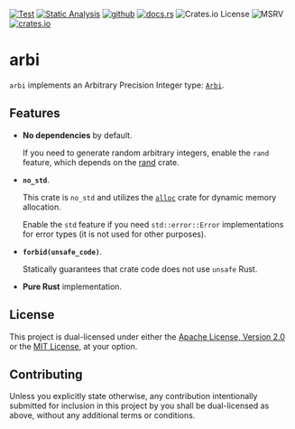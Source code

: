 [![Test](https://github.com/OTheDev/arbi/actions/workflows/test.yml/badge.svg)](https://github.com/OTheDev/arbi/actions/workflows/test.yml)
[![Static Analysis](https://github.com/OTheDev/arbi/actions/workflows/static.yml/badge.svg)](https://github.com/OTheDev/arbi/actions/workflows/static.yml)
[![github](https://img.shields.io/badge/GitHub-OTheDev/arbi-4467C4?logo=github&labelColor=24292e)](https://github.com/OTheDev/arbi)
[![docs.rs](https://img.shields.io/docsrs/arbi?color=4467C4&labelColor=24292e&label=Docs)](https://docs.rs/arbi/latest/arbi/)
![Crates.io License](https://img.shields.io/crates/l/arbi?color=4467C4&labelColor=24292e&label=License)
![MSRV](https://img.shields.io/badge/MSRV-1.65-4467C4?logo=rust&labelColor=24292e)
[![crates.io](https://img.shields.io/crates/d/arbi?color=4467C4&labelColor=24292e&label=Downloads)](https://crates.io/crates/arbi)

# arbi

`arbi` implements an Arbitrary Precision Integer type: [`Arbi`](https://docs.rs/arbi/latest/arbi/struct.Arbi.html).

## Features

- **No dependencies** by default.

  If you need to generate random arbitrary integers, enable the `rand` feature,
  which depends on the [rand](https://docs.rs/rand/latest/rand/) crate.

- **`no_std`**.

  This crate is `no_std` and utilizes the [`alloc`](https://doc.rust-lang.org/1.82.0/alloc/index.html) crate for dynamic memory allocation.

  Enable the `std` feature if you need `std::error::Error` implementations for error types (it is not used for other purposes).

- **`forbid(unsafe_code)`**.

  Statically guarantees that crate code does not use `unsafe` Rust.

- **Pure Rust** implementation.

## License

This project is dual-licensed under either the [Apache License, Version 2.0](https://github.com/OTheDev/arbi/blob/main/LICENSE-APACHE)
or the [MIT License](https://github.com/OTheDev/arbi/blob/main/LICENSE-MIT),
at your option.

## Contributing

Unless you explicitly state otherwise, any contribution intentionally submitted
for inclusion in this project by you shall be dual-licensed as above, without
any additional terms or conditions.
